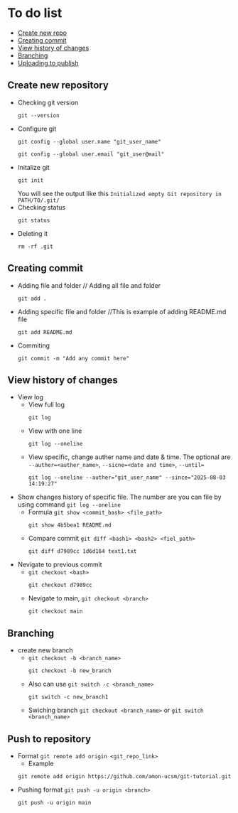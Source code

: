 # To do list
- [Create new repo](#create-new-repository)
- [Creating commit](#creating-commit)
- [View history of changes](#view-history-of-changes)
- [Branching](#branching)
- [Uploading to publish](#push-to-repository)
## Create new repository ##
- Checking git version
    ```
    git --version
    ``` 
- Configure git
    ```
    git config --global user.name "git_user_name"
    ```
    ```
    git config --global user.email "git_user@mail"
- Initalize git
    ```
    git init
    ```
    You will see the output like this ``Initialized empty Git repository in PATH/TO/.git/``
- Checking status
    ```
    git status
    ```
- Deleting it
    ```
    rm -rf .git
    ```

## Creating commit ##
- Adding file and folder // Adding all file and folder
    ```
    git add .
    ```
- Adding specific file and folder //This is example of adding README.md file
    ```
    git add README.md
    ```
- Commiting
    ```
    git commit -m "Add any commit here"
    ```

## View history of changes ##
- View log
    - View full log
        ```
        git log
        ```
    - View with one line
        ```
        git log --oneline
        ```
    - View specific, change auther name and date & time. The optional are ``--auther=<auther_name>``, ``--sicne=<date and time>``, ``--until=``
        ```
        git log --oneline --auther="git_user_name" --since="2025-08-03 14:19:27"
        ```
- Show changes history of specific file. The number are you can file by using command ``git log --oneline``
    - Formula ``git show <commit_bash> <file_path>``
        ```
        git show 4b5bea1 README.md
        ```
    - Compare commit ``git diff <bash1> <bash2> <fiel_path>``
        ```
        git diff d7989cc 1d6d164 text1.txt
        ```
- Nevigate to previous commit
    - ``git checkout <bash>``
        ```
        git checkout d7989cc
        ```
    - Nevigate to main, ``git checkout <branch>``
        ```
        git checkout main
        ```

## Branching ##
- create new branch
    - ``git checkout -b <branch_name>``
        ```
        git checkout -b new_branch
        ```
    - Also can use ``git switch -c <branch_name>``
        ```
        git switch -c new_branch1
        ```
    - Swiching branch ``git checkout <branch_name>`` or ``git switch <branch_name>``

## Push to repository ##
- Format ``git remote add origin <git_repo_link>``
    - Example
    ```
    git remote add origin https://github.com/amon-ucsm/git-tutorial.git
    ```
- Pushing format ``git push -u origin <branch>``
    ```
    git push -u origin main
    ```